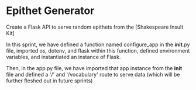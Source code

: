 # Epithet Generator

Create a Flask API to serve random epithets from the [Shakespeare Insult Kit]

In this sprint, we have defined a function named configure_app in the __init__.py file, imported os, dotenv, and flask within this function, defined environment variables, and instantiated an instance of Flask.  

Then, in the app.py file, we have imported that app instance from the __init__ file and defined a '/' and '/vocabulary' route to serve data (which will be further fleshed out in future sprints)
